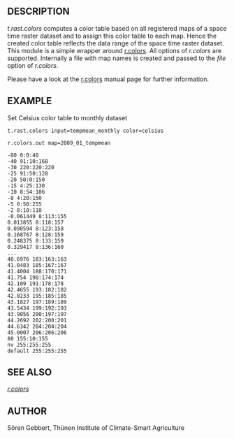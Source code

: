 ## DESCRIPTION

*t.rast.colors* computes a color table based on all registered maps of a
space time raster dataset and to assign this color table to each map.
Hence the created color table reflects the data range of the space time
raster dataset. This module is a simple wrapper around
[r.colors](r.colors.html). All options of *r.colors* are supported.
Internally a file with map names is created and passed to the *file*
option of *r.colors*.

Please have a look at the [r.colors](r.colors.html) manual page for
further information.

## EXAMPLE

Set Celsius color table to monthly dataset

```
t.rast.colors input=tempmean_monthly color=celsius

r.colors.out map=2009_01_tempmean

-80 0:0:40
-40 91:10:168
-30 220:220:220
-25 91:50:128
-20 50:0:150
-15 4:25:130
-10 8:54:106
-8 4:20:150
-5 0:50:255
-2 8:10:118
-0.061449 8:113:155
0.013855 8:118:157
0.090594 8:123:158
0.168767 8:128:159
0.248375 8:133:159
0.329417 8:136:160
...
40.6976 183:163:163
41.0483 185:167:167
41.4004 188:170:171
41.754 190:174:174
42.109 191:178:178
42.4655 193:182:182
42.8233 195:185:185
43.1827 197:189:189
43.5434 199:192:193
43.9056 200:197:197
44.2692 202:200:201
44.6342 204:204:204
45.0007 206:206:206
80 155:10:155
nv 255:255:255
default 255:255:255
```

## SEE ALSO

*[r.colors](r.colors.html)*

## AUTHOR

Sören Gebbert, Thünen Institute of Climate-Smart Agriculture
